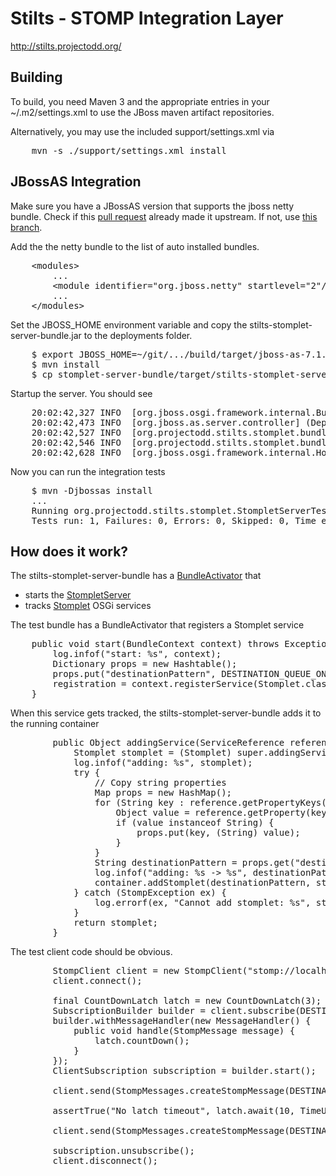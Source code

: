 Stilts - STOMP Integration Layer 
================================

http://stilts.projectodd.org/

Building
--------

To build, you need Maven 3 and the appropriate entries in your
~/.m2/settings.xml to use the JBoss maven artifact repositories.

Alternatively, you may use the included support/settings.xml via

<pre>
    mvn -s ./support/settings.xml install
</pre>

JBossAS Integration
-------------------

Make sure you have a JBossAS version that supports the jboss netty bundle.
Check if this [pull request](http://github.com/jbossas/jboss-as/pull/257) already made it upstream.
If not, use [this branch](http://github.com/tdiesler/jboss-as/commits/as1743).

Add the the netty bundle to the list of auto installed bundles.

<pre>
    &lt;modules>
        ...
        &lt;module identifier="org.jboss.netty" startlevel="2"/>
        ...
    &lt;/modules>
</pre>

Set the JBOSS_HOME environment variable and copy the stilts-stomplet-server-bundle.jar to the deployments folder.

<pre>
    $ export JBOSS_HOME=~/git/.../build/target/jboss-as-7.1.0.Alpha1-SNAPSHOT
	$ mvn install
	$ cp stomplet-server-bundle/target/stilts-stomplet-server-bundle.jar $JBOSS_HOME/standalone/deployments/
</pre>

Startup the server. You should see

<pre>
	20:02:42,327 INFO  [org.jboss.osgi.framework.internal.BundleManager] (MSC service thread 1-3) Install bundle: stilts-stomplet-server-bundle:0.1.16.SNAPSHOT
	20:02:42,473 INFO  [org.jboss.as.server.controller] (DeploymentScanner-threads - 2) Deployed "stilts-stomplet-server-bundle.jar"
	20:02:42,527 INFO  [org.projectodd.stilts.stomplet.bundle.StompletServerActivator] (MSC service thread 1-4) start: BundleContext[stilts-stomplet-server-bundle:0.1.16.SNAPSHOT]
	20:02:42,546 INFO  [org.projectodd.stilts.stomplet.bundle.StompletServerActivator] (MSC service thread 1-4) adding transaction manager: com.arjuna.ats.jbossatx.jta.TransactionManagerDelegate@cbbaf
	20:02:42,628 INFO  [org.jboss.osgi.framework.internal.HostBundleState] (MSC service thread 1-4) Bundle started: stilts-stomplet-server-bund
</pre>

Now you can run the integration tests

<pre>
	$ mvn -Djbossas install
	...
	Running org.projectodd.stilts.stomplet.StompletServerTestCase
    Tests run: 1, Failures: 0, Errors: 0, Skipped: 0, Time elapsed: 4.292 sec
</pre>

How does it work?
-----------------

The stilts-stomplet-server-bundle has a [BundleActivator](http://www.osgi.org/javadoc/r4v42/org/osgi/framework/BundleActivator.html) that 

* starts the [StompletServer](http://stilts.projectodd.org/javadocs/org/projectodd/stilts/stomplet/StompletServer.html)
* tracks [Stomplet](http://stilts.projectodd.org/javadocs/org/projectodd/stilts/stomplet/Stomplet.html) OSGi services

The test bundle has a BundleActivator that registers a Stomplet service

<pre>
    public void start(BundleContext context) throws Exception {
        log.infof("start: %s", context);
        Dictionary<String, String> props = new Hashtable<String, String>();
        props.put("destinationPattern", DESTINATION_QUEUE_ONE);
        registration = context.registerService(Stomplet.class.getName(), new SimpleTestStomplet(), props);
    }
</pre> 

When this service gets tracked, the stilts-stomplet-server-bundle adds it to the running container

<pre>
        public Object addingService(ServiceReference reference) {
            Stomplet stomplet = (Stomplet) super.addingService(reference);
            log.infof("adding: %s", stomplet);
            try {
                // Copy string properties
                Map<String, String> props = new HashMap<String, String>();
                for (String key : reference.getPropertyKeys()) {
                    Object value = reference.getProperty(key);
                    if (value instanceof String) {
                        props.put(key, (String) value);
                    }
                }
                String destinationPattern = props.get("destinationPattern");
                log.infof("adding: %s -> %s", destinationPattern, stomplet);
                container.addStomplet(destinationPattern, stomplet, props);
            } catch (StompException ex) {
                log.errorf(ex, "Cannot add stomplet: %s", stomplet);
            }
            return stomplet;
        }
</pre>

The test client code should be obvious.

<pre>
        StompClient client = new StompClient("stomp://localhost");
        client.connect();

        final CountDownLatch latch = new CountDownLatch(3);
        SubscriptionBuilder builder = client.subscribe(DESTINATION_QUEUE_ONE);
        builder.withMessageHandler(new MessageHandler() {
            public void handle(StompMessage message) {
                latch.countDown();
            }
        });
        ClientSubscription subscription = builder.start();
        
        client.send(StompMessages.createStompMessage(DESTINATION_QUEUE_ONE, "start"));

        assertTrue("No latch timeout", latch.await(10, TimeUnit.SECONDS));

        client.send(StompMessages.createStompMessage(DESTINATION_QUEUE_ONE, "stop"));

        subscription.unsubscribe();
        client.disconnect();
</pre>